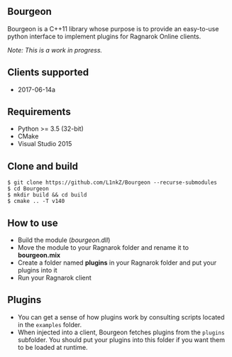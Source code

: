 Bourgeon
--------
Bourgeon is a C++11 library whose purpose is to provide an easy-to-use python
interface to implement plugins for Ragnarok Online clients.  

*Note: This is a work in progress.*

Clients supported
-----------------
* 2017-06-14a

Requirements
------------
* Python >= 3.5 (32-bit)
* CMake
* Visual Studio 2015

Clone and build
-----
```shell
$ git clone https://github.com/L1nkZ/Bourgeon --recurse-submodules
$ cd Bourgeon
$ mkdir build && cd build
$ cmake .. -T v140
```

How to use
----------
* Build the module (*bourgeon.dll*)
* Move the module to your Ragnarok folder and rename it to **bourgeon.mix**
* Create a folder named **plugins** in your Ragnarok folder and put your plugins into it
* Run your Ragnarok client

Plugins
-------
* You can get a sense of how plugins work by consulting scripts located in
the `examples` folder.  
* When injected into a client, Bourgeon fetches plugins from the `plugins`
subfolder. You should put your plugins into this folder if you want them to be
loaded at runtime.
